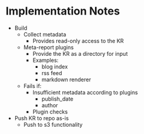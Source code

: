 # Implementation Notes

* Build
  * Collect metadata
    * Provides read-only access to the KR
  * Meta-report plugins
    * Provide the KR as a directory for input
    * Examples:
      * blog index
      * rss feed
      * markdown renderer
  * Fails if:
    * Insufficient metadata according to plugins
      * publish_date
      * author
    * Plugin checks
* Push KR to repo as-is
  * Push to s3 functionality
